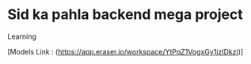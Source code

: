 # Sid ka pahla backend mega project

Learning

[Models Link :
(https://app.eraser.io/workspace/YtPqZ1VogxGy1jzIDkzj)]
